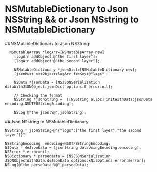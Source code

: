 # NSMutableDictionary to Json NSString && or Json NSstring to  NSMutableDictionary

##NSMutableDictionary to Json NSString:

	  NSMutableArray *logArr=[NSMutableArray new];
	    [logArr addObject:@"the first layer"];
	    [logArr addObject:@"the second layer"];
	    
	    NSMutableDictionary *jsonDict=[NSMutableDictionary new];
	    [jsonDict setObject:logArr forKey:@"logs"];
	    
	    NSData *jsonData = [NSJSONSerialization dataWithJSONObject:jsonDict options:0 error:nil];
	    
	    // Checking the format
	    NSString *jsonString =  [[NSString alloc] initWithData:jsonData encoding:NSUTF8StringEncoding];
	    
	    NSLog(@"the json:%@",jsonString);

##Json NSstring to  NSMutableDictionary
    
    NSString * jsonString=@"{"logs":["the first layer","the second layer"]}";
    
    NSStringEncoding  encoding=NSUTF8StringEncoding;
    NSData * deJsonData = [jsonString dataUsingEncoding:encoding];
    NSError * error=nil;
    NSDictionary * parsedData = [NSJSONSerialization JSONObjectWithData:deJsonData options:kNilOptions error:&error];
    NSLog(@"the perseData:%@",parsedData);
    
    